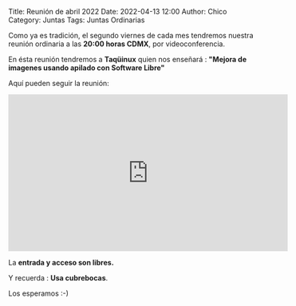 Title: Reunión de abril 2022
Date: 2022-04-13 12:00
Author: Chico
Category: Juntas
Tags: Juntas Ordinarias

Como ya es tradición, el segundo viernes de cada mes tendremos nuestra reunión ordinaria a las __20:00 horas CDMX__, por videoconferencia.

En ésta reunión tendremos a __Taqüinux__ quien nos enseñará :  __"Mejora de imagenes usando apilado con Software Libre"__

Aquí pueden seguir la reunión:

<iframe width="560" height="315" src="https://www.youtube.com/embed/f48028a9W7Y" title="YouTube video player" frameborder="0" allow="accelerometer; autoplay; clipboard-write; encrypted-media; gyroscope; picture-in-picture" allowfullscreen></iframe>

La __entrada y acceso son libres.__

Y recuerda :  __Usa cubrebocas__.

Los esperamos :-)

